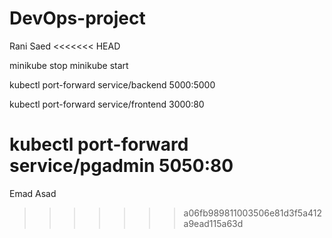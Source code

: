 # DevOps-project
Rani Saed
<<<<<<< HEAD
 

minikube stop
minikube start


kubectl port-forward service/backend 5000:5000

kubectl port-forward service/frontend 3000:80

kubectl port-forward service/pgadmin 5050:80
=======
Emad Asad
>>>>>>> a06fb989811003506e81d3f5a412a9ead115a63d
